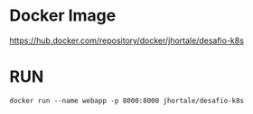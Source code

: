 # Docker Image

https://hub.docker.com/repository/docker/jhortale/desafio-k8s

# RUN

```
docker run --name webapp -p 8000:8000 jhortale/desafio-k8s
```
